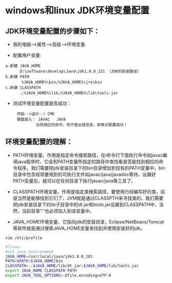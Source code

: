 #  windows和linux JDK环境变量配置

## JDK环境变量配置的步骤如下：

- 我的电脑-->属性-->高级-->环境变量.

- 配置用户变量:

```
a.新建 JAVA_HOME
　　   D:\software\develop\Java\jdk1.8.0_231 （JDK的安装路径）
b.新建 PATH
　　　  %JAVA_HOME%\bin;%JAVA_HOME%\jre\bin
c.新建 CLASSPATH
　　　 .;%JAVA_HOME%\lib;%JAVA_HOME%\lib\tools.jar
```

- 测试环境变量配置是否成功：

```
　　　开始-->运行--〉CMD
　　　键盘敲入： JAVAC   JAVA
　　　　　　　　出现相应的命令，而不是出错信息，即表示配置成功！
```

## 环境变量配置的理解：

- PATH环境变量。作用是指定命令搜索路径，在i命令行下面执行命令如javac编译java程序时，它会到PATH变量所指定的路径中查找看是否能找到相应的命令程序。我们需要把jdk安装目录下的bin目录增加到现有的PATH变量中，bin目录中包含经常要用到的可执行文件如javac/java/javadoc等待，设置好PATH变量后，就可以在任何目录下执行javac/java等工具了。


- CLASSPATH环境变量。作用是指定类搜索路径，要使用已经编写好的类，前提当然是能够找到它们了，JVM就是通过CLASSPTH来寻找类的。我们需要把jdk安装目录下的lib子目录中的dt.jar和tools.jar设置到CLASSPATH中，当然，当前目录“.”也必须加入到该变量中。


- JAVA_HOME环境变量。它指向jdk的安装目录，Eclipse/NetBeans/Tomcat等软件就是通过搜索JAVA_HOME变量来找到并使用安装好的jdk。

```
vim /etc/profile
```




```sh
#linux:
#set java environment
JAVA_HOME=/usr/local/java/jdk1.8.0_281
PATH=$PATH:$JAVA_HOME/bin
CLASSPATH=.:$JAVA_HOME/lib/dt.jar:$JAVA_HOME/lib/tools.jar
export JAVA_HOME CLASSPATH PATH
export JAVA_TOOL_OPTIONS=-Dfile.encoding=UTF-8
```